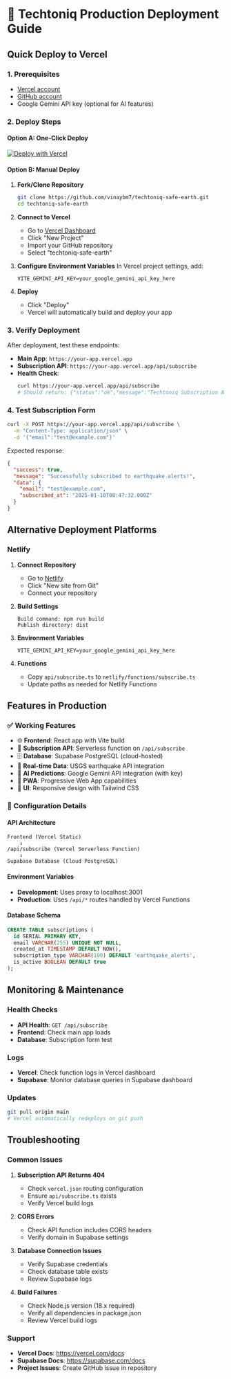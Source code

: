 # 🚀 Techtoniq Production Deployment Guide

## Quick Deploy to Vercel

### 1. Prerequisites
- [Vercel account](https://vercel.com)
- [GitHub account](https://github.com) 
- Google Gemini API key (optional for AI features)

### 2. Deploy Steps

#### Option A: One-Click Deploy
[![Deploy with Vercel](https://vercel.com/button)](https://vercel.com/new/git/external?repository-url=https://github.com/vinaybm7/techtoniq-safe-earth)

#### Option B: Manual Deploy
1. **Fork/Clone Repository**
   ```bash
   git clone https://github.com/vinaybm7/techtoniq-safe-earth.git
   cd techtoniq-safe-earth
   ```

2. **Connect to Vercel**
   - Go to [Vercel Dashboard](https://vercel.com/dashboard)
   - Click "New Project"
   - Import your GitHub repository
   - Select "techtoniq-safe-earth"

3. **Configure Environment Variables**
   In Vercel project settings, add:
   ```
   VITE_GEMINI_API_KEY=your_google_gemini_api_key_here
   ```

4. **Deploy**
   - Click "Deploy"
   - Vercel will automatically build and deploy your app

### 3. Verify Deployment

After deployment, test these endpoints:

- **Main App**: `https://your-app.vercel.app`
- **Subscription API**: `https://your-app.vercel.app/api/subscribe`
- **Health Check**: 
  ```bash
  curl https://your-app.vercel.app/api/subscribe
  # Should return: {"status":"ok","message":"Techtoniq Subscription API is running"}
  ```

### 4. Test Subscription Form

```bash
curl -X POST https://your-app.vercel.app/api/subscribe \
  -H "Content-Type: application/json" \
  -d '{"email":"test@example.com"}'
```

Expected response:
```json
{
  "success": true,
  "message": "Successfully subscribed to earthquake alerts!",
  "data": {
    "email": "test@example.com",
    "subscribed_at": "2025-01-10T08:47:32.000Z"
  }
}
```

## Alternative Deployment Platforms

### Netlify
1. **Connect Repository**
   - Go to [Netlify](https://netlify.com)
   - Click "New site from Git"
   - Connect your repository

2. **Build Settings**
   ```
   Build command: npm run build
   Publish directory: dist
   ```

3. **Environment Variables**
   ```
   VITE_GEMINI_API_KEY=your_google_gemini_api_key_here
   ```

4. **Functions**
   - Copy `api/subscribe.ts` to `netlify/functions/subscribe.ts`
   - Update paths as needed for Netlify Functions

## Features in Production

### ✅ Working Features
- 🌐 **Frontend**: React app with Vite build
- 📧 **Subscription API**: Serverless function on `/api/subscribe`
- 🗄️ **Database**: Supabase PostgreSQL (cloud-hosted)
- 🔄 **Real-time Data**: USGS earthquake API integration
- 🤖 **AI Predictions**: Google Gemini API integration (with key)
- 📱 **PWA**: Progressive Web App capabilities
- 🎨 **UI**: Responsive design with Tailwind CSS

### 🔧 Configuration Details

#### API Architecture
```
Frontend (Vercel Static)
    ↓
/api/subscribe (Vercel Serverless Function)
    ↓
Supabase Database (Cloud PostgreSQL)
```

#### Environment Variables
- **Development**: Uses proxy to localhost:3001
- **Production**: Uses `/api/*` routes handled by Vercel Functions

#### Database Schema
```sql
CREATE TABLE subscriptions (
  id SERIAL PRIMARY KEY,
  email VARCHAR(255) UNIQUE NOT NULL,
  created_at TIMESTAMP DEFAULT NOW(),
  subscription_type VARCHAR(100) DEFAULT 'earthquake_alerts',
  is_active BOOLEAN DEFAULT true
);
```

## Monitoring & Maintenance

### Health Checks
- **API Health**: `GET /api/subscribe`
- **Frontend**: Check main app loads
- **Database**: Subscription form test

### Logs
- **Vercel**: Check function logs in Vercel dashboard
- **Supabase**: Monitor database queries in Supabase dashboard

### Updates
```bash
git pull origin main
# Vercel automatically redeploys on git push
```

## Troubleshooting

### Common Issues

1. **Subscription API Returns 404**
   - Check `vercel.json` routing configuration
   - Ensure `api/subscribe.ts` exists
   - Verify Vercel build logs

2. **CORS Errors**
   - Check API function includes CORS headers
   - Verify domain in Supabase settings

3. **Database Connection Issues**
   - Verify Supabase credentials
   - Check database table exists
   - Review Supabase logs

4. **Build Failures**
   - Check Node.js version (18.x required)
   - Verify all dependencies in package.json
   - Review Vercel build logs

### Support
- **Vercel Docs**: https://vercel.com/docs
- **Supabase Docs**: https://supabase.com/docs
- **Project Issues**: Create GitHub issue in repository
